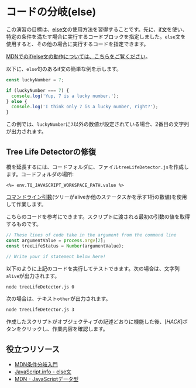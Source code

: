 # コードの分岐(else)

この演習の目標は、[else文](https://developer.mozilla.org/en-US/docs/Learn/JavaScript/Building_blocks/conditionals)の使用方法を習得することです。先に、[if文](https://javascript.info/ifelse#the-if-statement)を使い、特定の条件を満たす場合に実行するコードブロックを指定しました。`else`文を使用すると、その他の場合に実行するコードを指定できます。

[MDNでのif/else文の動作については、こちらをご覧ください](https://developer.mozilla.org/en-US/docs/Learn/JavaScript/Building_blocks/conditionals)。

以下に、`else`句のあるif文の簡単な例を示します。

```js
const luckyNumber = 7;

if (luckyNumber === 7) {
  console.log('Yup, 7 is a lucky number.');
} else {
  console.log('I think only 7 is a lucky number, right?');
}
```

この例では、`luckyNumber`に`7`以外の数値が設定されている場合、2番目の文字列が出力されます。

## Tree Life Detectorの修復

橋を延長するには、コードフォルダに、ファイル`treeLifeDetector.js`を作成します。コードフォルダの場所:

`<%= env.TQ_JAVASCRIPT_WORKSPACE_PATH.value %>`

[コマンドライン引数](https://nodejs.org/en/knowledge/command-line/how-to-parse-command-line-arguments/)(ツリーがaliveか他のステータスかを示す1桁の数値)を使用して作業します。

こちらのコードを参考にできます。スクリプトに渡される最初の引数の値を取得するものです。

```js
// These lines of code take in the argument from the command line
const argumentValue = process.argv[2];
const treeLifeStatus = Number(argumentValue);

// Write your if statement below here!

```

以下のように上記のコードを実行してテストできます。次の場合は、文字列`alive`が出力されます。

```bash
node treeLifeDetector.js 0
```

次の場合は、テキスト`other`が出力されます。

```bash
node treeLifeDetector.js 3
```

作成したスクリプトがオブジェクティブの記述どおりに機能した後、[*HACK*]ボタンをクリックし、作業内容を確認します。

## 役立つリソース

* [MDN条件分岐入門](https://developer.mozilla.org/en-US/docs/Learn/JavaScript/Building_blocks/conditionals)
* [JavaScript.info - else文](https://javascript.info/ifelse#the-else-clause)
* [MDN - JavaScriptデータ型](https://developer.mozilla.org/en-US/docs/Web/JavaScript/Data_structures)